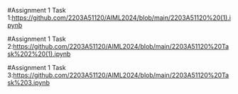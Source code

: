 #Assignment 1 Task 1:https://github.com/2203A51120/AIML2024/blob/main/2203A51120%20(1).ipynb

#Assignment 1 Task 2:https://github.com/2203A51120/AIML2024/blob/main/2203A51120%20Task%202%20(1).ipynb

#Assignment 1 Task 3:https://github.com/2203A51120/AIML2024/blob/main/2203A51120%20Task%203.ipynb
